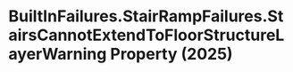 # BuiltInFailures.StairRampFailures.StairsCannotExtendToFloorStructureLayerWarning Property (2025)

﻿